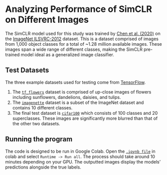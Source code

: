 # Analyzing Performance of SimCLR on Different Images

The SimCLR model used for this study was trained by [Chen et al. (2020)](https://arxiv.org/abs/2002.05709) on the [ImageNet ILSVRC-2012](https://arxiv.org/abs/1409.0575) dataset. This is a dataset comprised of images from 1,000 object classes for a total of ~1.28 million available images. These images span a wide range of different classes, making the SimCLR pre-trained model ideal as a generalized image classifier. 

## Test Datasets

The three example datasets used for testing come from [TensorFlow](https://www.tensorflow.org/datasets/catalog/overview?hl=en). 
1. The [`tf_flowers`](https://www.tensorflow.org/datasets/catalog/tf_flowers?hl=en) dataset is comprised of up-close images of flowers including sunflowers, dandelions, daisies, and tulips. 
2. The [`imagenette`](https://www.tensorflow.org/datasets/catalog/imagenette?hl=en) dataset is a subset of the ImageNet dataset and contains 10 different classes. 
3. The final test dataset is [`cifar100`](https://www.tensorflow.org/datasets/catalog/cifar100?hl=en) which consists of 100 classes and 20 superclasses. These images are significantly more blurred than that of the other two datasets. 

## Running the program

The code is designed to be run in Google Colab. Open the [`.ipynb file`](https://github.com/MHC-FA24-CS341CV/beyond-the-pixels-emerging-computer-vision-research-topics-fa24/blob/main/code/13-self-supervised-learning/Self_Supervised_Learning.ipynb) in colab and select `Runtime -> Run all`. The process should take around 10 minutes depending on your GPU. The outputted images display the models’ predictions alongside the true labels. 
